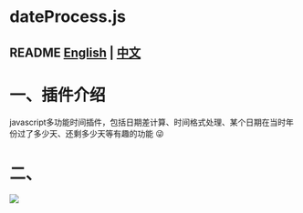 # dateProcess.js
README [English](English) | [中文](中文)
---

# 一、插件介绍

javascript多功能时间插件，包括日期差计算、时间格式处理、某个日期在当时年份过了多少天、还剩多少天等有趣的功能 :stuck_out_tongue_winking_eye:
# 二、

[![](https://img.shields.io/badge/CDN-cdnLink-brightgreen.svg)]({www.xxrsblog.cn})